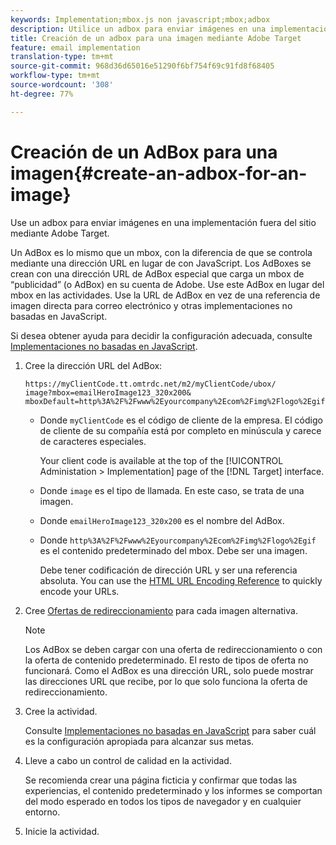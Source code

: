 ```yaml
---
keywords: Implementation;mbox.js non javascript;mbox;adbox
description: Utilice un adbox para enviar imágenes en una implementación fuera del sitio, mediante Adobe Target.
title: Creación de un adbox para una imagen mediante Adobe Target
feature: email implementation
translation-type: tm+mt
source-git-commit: 968d36d65016e51290f6bf754f69c91fd8f68405
workflow-type: tm+mt
source-wordcount: '308'
ht-degree: 77%

---
```



# Creación de un AdBox para una imagen{#create-an-adbox-for-an-image}

Use un adbox para enviar imágenes en una implementación fuera del sitio mediante Adobe Target.

Un AdBox es lo mismo que un mbox, con la diferencia de que se controla mediante una dirección URL en lugar de con JavaScript. Los AdBoxes se crean con una dirección URL de AdBox especial que carga un mbox de “publicidad” (o AdBox) en su cuenta de Adobe. Use este AdBox en lugar del mbox en las actividades. Use la URL de AdBox en vez de una referencia de imagen directa para correo electrónico y otras implementaciones no basadas en JavaScript.

Si desea obtener ayuda para decidir la configuración adecuada, consulte   [Implementaciones no basadas en JavaScript](/help/c-implementing-target/c-non-javascript-based-implementation/non-javascript-based-implementation.md#concept_4799C58B081A43F6B3B8CC25A8D5D7C4).

1. Cree la dirección URL del AdBox:

   ```
   https://myClientCode.tt.omtrdc.net/m2/myClientCode/ubox/
   image?mbox=emailHeroImage123_320x200&
   mboxDefault=http%3A%2F%2Fwww%2Eyourcompany%2Ecom%2Fimg%2Flogo%2Egif
   ```

   * Donde `myClientCode` es el código de cliente de la empresa. El código de cliente de su compañía está por completo en minúscula y carece de caracteres especiales.

      Your client code is available at the top of the [!UICONTROL Administation > Implementation] page of the [!DNL Target] interface.

   * Donde `image` es el tipo de llamada. En este caso, se trata de una imagen.

   * Donde `emailHeroImage123_320x200` es el nombre del AdBox.

   * Donde `http%3A%2F%2Fwww%2Eyourcompany%2Ecom%2Fimg%2Flogo%2Egif` es el contenido predeterminado del mbox. Debe ser una imagen.

      Debe tener codificación de dirección URL y ser una referencia absoluta. You can use the [HTML URL Encoding Reference](https://www.w3schools.com/tags/ref_urlencode.asp) to quickly encode your URLs.

1. Cree [Ofertas de redireccionamiento](/help/c-experiences/c-manage-content/offer-redirect.md#task_33C80CD722564303B687948261484F94) para cada imagen alternativa.

   >[!NOTE]
   >
   >Los AdBox se deben cargar con una oferta de redireccionamiento o con la oferta de contenido predeterminado. El resto de tipos de oferta no funcionará. Como el AdBox es una dirección URL, solo puede mostrar las direcciones URL que recibe, por lo que solo funciona la oferta de redireccionamiento.

1. Cree la actividad.

   Consulte [Implementaciones no basadas en JavaScript](/help/c-implementing-target/c-non-javascript-based-implementation/non-javascript-based-implementation.md#concept_4799C58B081A43F6B3B8CC25A8D5D7C4) para saber cuál es la configuración apropiada para alcanzar sus metas.
1. Lleve a cabo un control de calidad en la actividad.

   Se recomienda crear una página ficticia y confirmar que todas las experiencias, el contenido predeterminado y los informes se comportan del modo esperado en todos los tipos de navegador y en cualquier entorno.

1. Inicie la actividad.
